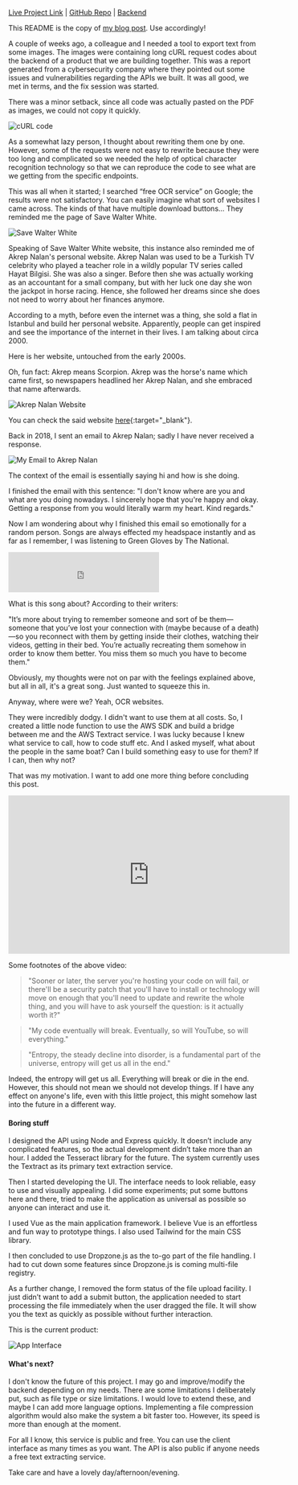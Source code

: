 [Live Project Link](https://filetotext.io/) |
[GitHub Repo](https://github.com/gokhj/filetotext.io/) |
[Backend](https://github.com/gokhj/api.filetotext.io)

This README is the copy of [my blog post](https://arkan.me/filetotextio/). Use accordingly!

A couple of weeks ago, a colleague and I needed a tool to export text from some images. The images were containing long cURL request codes about the backend of a product that we are building together. This was a report generated from a cybersecurity company where they pointed out some issues and vulnerabilities regarding the APIs we built. It was all good, we met in terms, and the fix session was started.

There was a minor setback, since all code was actually pasted on the PDF as images, we could not copy it quickly.

![cURL code](https://arkan.me/filetotextio/curl.png)

As a somewhat lazy person, I thought about rewriting them one by one. However, some of the requests were not easy to rewrite because they were too long and complicated so we needed the help of optical character recognition technology so that we can reproduce the code to see what are we getting from the specific endpoints.

This was all when it started; I searched “free OCR service” on Google; the results were not satisfactory. You can easily imagine what sort of websites I came across. The kinds of that have multiple download buttons… They reminded me the page of Save Walter White.

![Save Walter White](https://arkan.me/filetotextio/saveww.png)

Speaking of Save Walter White website, this instance also reminded me of Akrep Nalan's personal website. Akrep Nalan was used to be a Turkish TV celebrity who played a teacher role in a wildly popular TV series called Hayat Bilgisi. She was also a singer. Before then she was actually working as an accountant for a small company, but with her luck one day she won the jackpot in horse racing. Hence, she followed her dreams since she does not need to worry about her finances anymore.

According to a myth, before even the internet was a thing, she sold a flat in Istanbul and build her personal website. Apparently, people can get inspired and see the importance of the internet in their lives. I am talking about circa 2000.

Here is her website, untouched from the early 2000s.

Oh, fun fact: Akrep means Scorpion. Akrep was the horse's name which came first, so newspapers headlined her Akrep Nalan, and she embraced that name afterwards.

![Akrep Nalan Website](https://arkan.me/filetotextio/akrepnalan.png)

You can check the said website [here](http://www.akrepnalan.com/){:target="\_blank"}.

Back in 2018, I sent an email to Akrep Nalan; sadly I have never received a response.

![My Email to Akrep Nalan](https://arkan.me/filetotextio/akrepnalan2.png)

The context of the email is essentially saying hi and how is she doing.

I finished the email with this sentence: "I don't know where are you and what are you doing nowadays. I sincerely hope that you're happy and okay. Getting a response from you would literally warm my heart. Kind regards."

Now I am wondering about why I finished this email so emotionally for a random person. Songs are always effected my headspace instantly and as far as I remember, I was listening to Green Gloves by The National.

<iframe src="https://open.spotify.com/embed/track/0EI0bOj38coiFWWAq0XlhF" width="300" height="80" frameborder="0" allowtransparency="true" allow="encrypted-media" style="margin:auto;padding:auto;"></iframe>

<br>

What is this song about? According to their writers:

"It’s more about trying to remember someone and sort of be them—someone that you’ve lost your connection with (maybe because of a death)—so you reconnect with them by getting inside their clothes, watching their videos, getting in their bed. You’re actually recreating them somehow in order to know them better. You miss them so much you have to become them."

Obviously, my thoughts were not on par with the feelings explained above, but all in all, it's a great song. Just wanted to squeeze this in.

Anyway, where were we? Yeah, OCR websites.

They were incredibly dodgy. I didn't want to use them at all costs. So, I created a little node function to use the AWS SDK and build a bridge between me and the AWS Textract service. I was lucky because I knew what service to call, how to code stuff etc. And I asked myself, what about the people in the same boat? Can I build something easy to use for them? If I can, then why not?

That was my motivation. I want to add one more thing before concluding this post.

<iframe width="560" height="315" src="https://www.youtube-nocookie.com/embed/BxV14h0kFs0" frameborder="0" allow="accelerometer; autoplay; clipboard-write; encrypted-media; gyroscope; picture-in-picture" style="margin:auto;padding:auto;" allowfullscreen></iframe>

<br>

Some footnotes of the above video:

> "Sooner or later, the server you're hosting your code on will fail, or there'll be a security patch that you'll have to install or technology will move on enough that you'll need to update and rewrite the whole thing, and you will have to ask yourself the question: is it actually worth it?"

> "My code eventually will break. Eventually, so will YouTube, so will everything."

> "Entropy, the steady decline into disorder, is a fundamental part of the universe, entropy will get us all in the end."

Indeed, the entropy will get us all. Everything will break or die in the end. However, this should not mean we should not develop things. If I have any effect on anyone's life, even with this little project, this might somehow last into the future in a different way.

#### Boring stuff

I designed the API using Node and Express quickly. It doesn’t include any complicated features, so the actual development didn’t take more than an hour. I added the Tesseract library for the future. The system currently uses the Textract as its primary text extraction service.

Then I started developing the UI. The interface needs to look reliable, easy to use and visually appealing. I did some experiments; put some buttons here and there, tried to make the application as universal as possible so anyone can interact and use it.

I used Vue as the main application framework. I believe Vue is an effortless and fun way to prototype things. I also used Tailwind for the main CSS library.

I then concluded to use Dropzone.js as the to-go part of the file handling. I had to cut down some features since Dropzone.js is coming multi-file registry.

As a further change, I removed the form status of the file upload facility. I just didn’t want to add a submit button, the application needed to start processing the file immediately when the user dragged the file. It will show you the text as quickly as possible without further interaction.

This is the current product:

![App Interface](https://arkan.me/filetotextio/app.png)

#### What's next?

I don't know the future of this project. I may go and improve/modify the backend depending on my needs. There are some limitations I deliberately put, such as file type or size limitations. I would love to extend these, and maybe I can add more language options. Implementing a file compression algorithm would also make the system a bit faster too. However, its speed is more than enough at the moment.

For all I know, this service is public and free. You can use the client interface as many times as you want. The API is also public if anyone needs a free text extracting service.

Take care and have a lovely day/afternoon/evening.
